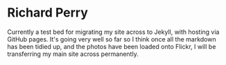 # Richard Perry

Currently a test bed for migrating my site across to Jekyll, with hosting via GitHub pages. It's going very well so far so I think once all the markdown has been tidied up, and the photos have been loaded onto Flickr, I will be transferring my main site across permanently.